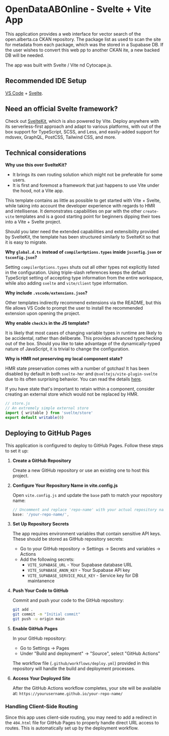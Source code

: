 # OpenDataABOnline - Svelte + Vite App

This application provides a web interface for vector search of the open.alberta.ca CKAN repository. The package list as used to scan the site for metadata from each package, which was the stored in a Supabase DB. If the user wishes to convert this web pp to another CKAN ite, a new backed DB will be needed.  

The app was built with Svelte / Vite nd Cytocape.js.


## Recommended IDE Setup

[VS Code](https://code.visualstudio.com/) + [Svelte](https://marketplace.visualstudio.com/items?itemName=svelte.svelte-vscode).

## Need an official Svelte framework?

Check out [SvelteKit](https://github.com/sveltejs/kit#readme), which is also powered by Vite. Deploy anywhere with its serverless-first approach and adapt to various platforms, with out of the box support for TypeScript, SCSS, and Less, and easily-added support for mdsvex, GraphQL, PostCSS, Tailwind CSS, and more.

## Technical considerations

**Why use this over SvelteKit?**

- It brings its own routing solution which might not be preferable for some users.
- It is first and foremost a framework that just happens to use Vite under the hood, not a Vite app.

This template contains as little as possible to get started with Vite + Svelte, while taking into account the developer experience with regards to HMR and intellisense. It demonstrates capabilities on par with the other `create-vite` templates and is a good starting point for beginners dipping their toes into a Vite + Svelte project.

Should you later need the extended capabilities and extensibility provided by SvelteKit, the template has been structured similarly to SvelteKit so that it is easy to migrate.

**Why `global.d.ts` instead of `compilerOptions.types` inside `jsconfig.json` or `tsconfig.json`?**

Setting `compilerOptions.types` shuts out all other types not explicitly listed in the configuration. Using triple-slash references keeps the default TypeScript setting of accepting type information from the entire workspace, while also adding `svelte` and `vite/client` type information.

**Why include `.vscode/extensions.json`?**

Other templates indirectly recommend extensions via the README, but this file allows VS Code to prompt the user to install the recommended extension upon opening the project.

**Why enable `checkJs` in the JS template?**

It is likely that most cases of changing variable types in runtime are likely to be accidental, rather than deliberate. This provides advanced typechecking out of the box. Should you like to take advantage of the dynamically-typed nature of JavaScript, it is trivial to change the configuration.

**Why is HMR not preserving my local component state?**

HMR state preservation comes with a number of gotchas! It has been disabled by default in both `svelte-hmr` and `@sveltejs/vite-plugin-svelte` due to its often surprising behavior. You can read the details [here](https://github.com/sveltejs/svelte-hmr/tree/master/packages/svelte-hmr#preservation-of-local-state).

If you have state that's important to retain within a component, consider creating an external store which would not be replaced by HMR.

```js
// store.js
// An extremely simple external store
import { writable } from 'svelte/store'
export default writable(0)
```

## Deploying to GitHub Pages

This application is configured to deploy to GitHub Pages. Follow these steps to set it up:

1. **Create a GitHub Repository**
   
   Create a new GitHub repository or use an existing one to host this project.

2. **Configure Your Repository Name in vite.config.js**
   
   Open `vite.config.js` and update the `base` path to match your repository name:
   
   ```js
   // Uncomment and replace 'repo-name' with your actual repository name
   base: '/your-repo-name/',
   ```

3. **Set Up Repository Secrets**
   
   The app requires environment variables that contain sensitive API keys. These should be stored as GitHub repository secrets:
   
   - Go to your GitHub repository → Settings → Secrets and variables → Actions
   - Add the following secrets: 
     - `VITE_SUPABASE_URL` - Your Supabase database URL
     - `VITE_SUPABASE_ANON_KEY` - Your Supabase API key
     - `VITE_SUPABASE_SERVICE_ROLE_KEY` - Service key for DB maintanence

4. **Push Your Code to GitHub**
   
   Commit and push your code to the GitHub repository:
   
   ```bash
   git add .
   git commit -m "Initial commit"
   git push -u origin main
   ```

5. **Enable GitHub Pages**
   
   In your GitHub repository:
   - Go to Settings → Pages
   - Under "Build and deployment" → "Source", select "GitHub Actions"
   
   The workflow file (`.github/workflows/deploy.yml`) provided in this repository will handle the build and deployment processes.

6. **Access Your Deployed Site**
   
   After the GitHub Actions workflow completes, your site will be available at:
   `https://yourusername.github.io/your-repo-name/`

### Handling Client-Side Routing

Since this app uses client-side routing, you may need to add a redirect in the `404.html` file for GitHub Pages to properly handle direct URL access to routes. This is automatically set up by the deployment workflow.
